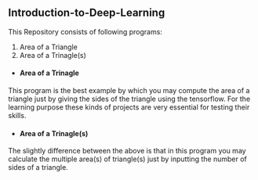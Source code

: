 ## Introduction-to-Deep-Learning

This Repository consists of following programs:
1.  Area of a Triangle
2.  Area of a Trinagle(s)


- #### **Area of a Trinagle**
This program is the best example by which you may compute the area of a triangle just by giving the sides of the triangle using the tensorflow. For the learning purpose these kinds of projects are very essential for testing their skills.

- #### **Area of a Trinagle(s)**
The slightly difference between the above is that in this program you may calculate the multiple area(s) of triangle(s) just by inputting the number of sides of a triangle.

